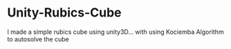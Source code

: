 # Unity-Rubics-Cube
I made a simple rubics cube using unity3D... with using Kociemba Algorithm to autosolve the  cube
